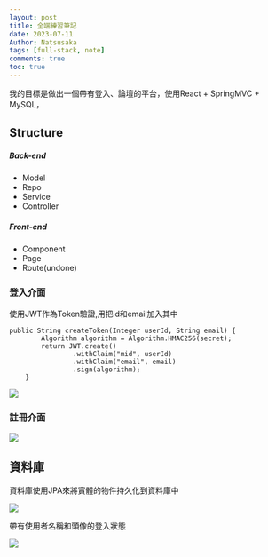 ```yaml
---
layout: post
title: 全端練習筆記
date: 2023-07-11
Author: Natsusaka
tags: [full-stack, note]
comments: true
toc: true
--- 
```


我的目標是做出一個帶有登入、論壇的平台，使用React + SpringMVC + MySQL，

## Structure
##### Back-end
+ Model
+ Repo
+ Service
+ Controller
##### Front-end
+ Component
+ Page
+ Route(undone)

### 登入介面

使用JWT作為Token驗證,用把id和email加入其中

```
public String createToken(Integer userId, String email) {
        Algorithm algorithm = Algorithm.HMAC256(secret);
        return JWT.create()
                .withClaim("mid", userId)
                .withClaim("email", email)
                .sign(algorithm);
    }
```
![](https://img.onl/tNxBH5)

### 註冊介面
![](https://img.onl/G4byTp)

## 資料庫
資料庫使用JPA來將實體的物件持久化到資料庫中

![](https://img.onl/b0V5DR)

帶有使用者名稱和頭像的登入狀態

![](https://img.onl/3b6W7y)










